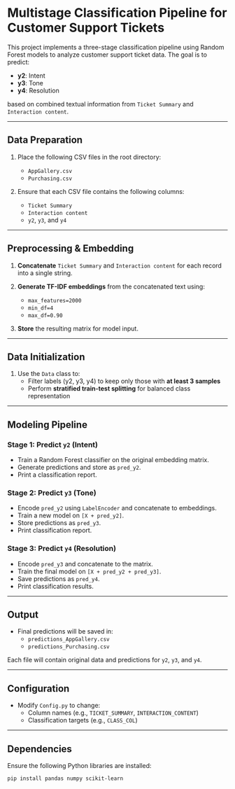 # Multistage Classification Pipeline for Customer Support Tickets

This project implements a three-stage classification pipeline using Random Forest models to analyze customer support ticket data. The goal is to predict:

- **y2**: Intent  
- **y3**: Tone  
- **y4**: Resolution  

based on combined textual information from `Ticket Summary` and `Interaction content`.

---

## Data Preparation

1. Place the following CSV files in the root directory:
   - `AppGallery.csv`
   - `Purchasing.csv`

2. Ensure that each CSV file contains the following columns:
   - `Ticket Summary`
   - `Interaction content`
   - `y2`, `y3`, and `y4`

---

##  Preprocessing & Embedding

1. **Concatenate** `Ticket Summary` and `Interaction content` for each record into a single string.

2. **Generate TF-IDF embeddings** from the concatenated text using:
   - `max_features=2000`
   - `min_df=4`
   - `max_df=0.90`

3. **Store** the resulting matrix for model input.

---

##  Data Initialization

1. Use the `Data` class to:
   - Filter labels (y2, y3, y4) to keep only those with **at least 3 samples**
   - Perform **stratified train-test splitting** for balanced class representation

---

##  Modeling Pipeline

###  Stage 1: Predict `y2` (Intent)
- Train a Random Forest classifier on the original embedding matrix.
- Generate predictions and store as `pred_y2`.
- Print a classification report.

###  Stage 2: Predict `y3` (Tone)
- Encode `pred_y2` using `LabelEncoder` and concatenate to embeddings.
- Train a new model on `[X + pred_y2]`.
- Store predictions as `pred_y3`.
- Print classification report.

###  Stage 3: Predict `y4` (Resolution)
- Encode `pred_y3` and concatenate to the matrix.
- Train the final model on `[X + pred_y2 + pred_y3]`.
- Save predictions as `pred_y4`.
- Print classification results.

---

## Output

- Final predictions will be saved in:
  - `predictions_AppGallery.csv`
  - `predictions_Purchasing.csv`

Each file will contain original data and predictions for `y2`, `y3`, and `y4`.

---

##  Configuration

- Modify `Config.py` to change:
  - Column names (e.g., `TICKET_SUMMARY`, `INTERACTION_CONTENT`)
  - Classification targets (e.g., `CLASS_COL`)

---

## Dependencies

Ensure the following Python libraries are installed:

```bash
pip install pandas numpy scikit-learn
